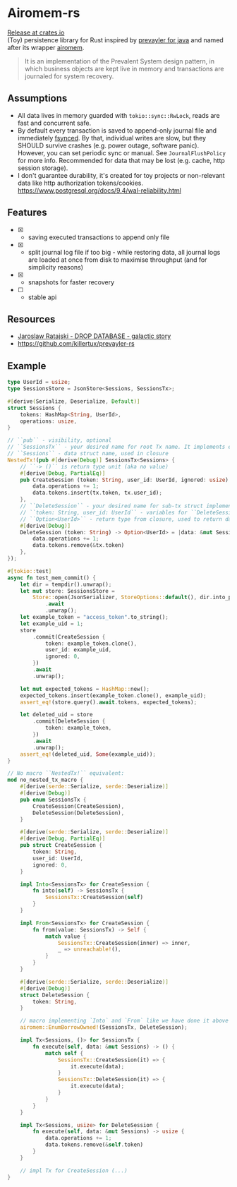 # Airomem-rs

[Release at crates.io](https://crates.io/crates/airomem) \
(Toy) persistence library for Rust inspired by [prevayler for java](https://prevayler.org/) and named after its wrapper [airomem](https://github.com/airomem/airomem).

> It is an implementation of the Prevalent System design pattern, in which business objects are kept live in memory and transactions are journaled for system recovery.

## Assumptions

- All data lives in memory guarded with `tokio::sync::RwLock`, reads are fast and concurrent safe.
- By default every transaction is saved to append-only journal file and immediately [fsynced](https://man7.org/linux/man-pages/man2/fsync.2.html).
  By that, individual writes are slow, but they SHOULD survive crashes (e.g. power outage, software panic). \
  However, you can set periodic sync or manual. See `JournalFlushPolicy` for more info.
  Recommended for data that may be lost (e.g. cache, http session storage).
- I don't guarantee durability, it's created for toy projects or non-relevant data like http authorization tokens/cookies. https://www.postgresql.org/docs/9.4/wal-reliability.html

## Features

- [x] - saving executed transactions to append only file
- [x] - split journal log file if too big - while restoring data, all journal logs are loaded at once from disk to maximise throughput (and for simplicity reasons)
- [x] - snapshots for faster recovery
- [ ] - stable api

## Resources

- [Jaroslaw Ratajski - DROP DATABASE - galactic story](https://www.youtube.com/watch?v=m_uIROLGrN4)
- https://github.com/killertux/prevayler-rs

## Example

```rust
type UserId = usize;
type SessionsStore = JsonStore<Sessions, SessionsTx>;

#[derive(Serialize, Deserialize, Default)]
struct Sessions {
    tokens: HashMap<String, UserId>,
    operations: usize,
}

// ``pub`` - visibility, optional
// ``SessionsTx`` - your desired name for root Tx name. It implements enum ``SessionsTx`` under the hood.
// ``Sessions`` - data struct name, used in closure
NestedTx!(pub #[derive(Debug)] SessionsTx<Sessions> {
    // ``-> ()`` is return type unit (aka no value)
    #[derive(Debug, PartialEq)]
    pub CreateSession (token: String, user_id: UserId, ignored: usize) -> () = |data: &mut Sessions, tx: CreateSession| {
        data.operations += 1;
        data.tokens.insert(tx.token, tx.user_id);
    },
    // ``DeleteSession`` - your desired name for sub-tx struct implementation.
    // ``token: String, user_id: UserId`` - variables for ``DeleteSession`` struct
    // ``Option<UserId>`` - return type from closure, used to return data from store.commit(DeleteSession { ... })...
    #[derive(Debug)]
    DeleteSession (token: String) -> Option<UserId> = |data: &mut Sessions, tx: DeleteSession| {
        data.operations += 1;
        data.tokens.remove(&tx.token)
    },
});

#[tokio::test]
async fn test_mem_commit() {
    let dir = tempdir().unwrap();
    let mut store: SessionsStore =
        Store::open(JsonSerializer, StoreOptions::default(), dir.into_path())
            .await
            .unwrap();
    let example_token = "access_token".to_string();
    let example_uid = 1;
    store
        .commit(CreateSession {
            token: example_token.clone(),
            user_id: example_uid,
            ignored: 0,
        })
        .await
        .unwrap();

    let mut expected_tokens = HashMap::new();
    expected_tokens.insert(example_token.clone(), example_uid);
    assert_eq!(store.query().await.tokens, expected_tokens);

    let deleted_uid = store
        .commit(DeleteSession {
            token: example_token,
        })
        .await
        .unwrap();
    assert_eq!(deleted_uid, Some(example_uid));
}

// No macro ``NestedTx!`` equivalent:
mod no_nested_tx_macro {
    #[derive(serde::Serialize, serde::Deserialize)]
    #[derive(Debug)]
    pub enum SessionsTx {
        CreateSession(CreateSession),
        DeleteSession(DeleteSession),
    }

    #[derive(serde::Serialize, serde::Deserialize)]
    #[derive(Debug, PartialEq)]
    pub struct CreateSession {
        token: String,
        user_id: UserId,
        ignored: 0,
    }

    impl Into<SessionsTx> for CreateSession {
        fn into(self) -> SessionsTx {
            SessionsTx::CreateSession(self)
        }
    }

    impl From<SessionsTx> for CreateSession {
        fn from(value: SessionsTx) -> Self {
            match value {
                SessionsTx::CreateSession(inner) => inner,
                _ => unreachable!(),
            }
        }
    }

    #[derive(serde::Serialize, serde::Deserialize)]
    #[derive(Debug)]
    struct DeleteSession {
        token: String,
    }

    // macro implementing `Into` and `From` like we have done it above manually for CreateSession
    airomem::EnumBorrowOwned!(SessionsTx, DeleteSession);

    impl Tx<Sessions, ()> for SessionsTx {
        fn execute(self, data: &mut Sessions) -> () {
            match self {
                SessionsTx::CreateSession(it) => {
                    it.execute(data);
                }
                SessionsTx::DeleteSession(it) => {
                    it.execute(data);
                }
            }
        }
    }

    impl Tx<Sessions, usize> for DeleteSession {
        fn execute(self, data: &mut Sessions) -> usize {
            data.operations += 1;
            data.tokens.remove(&self.token)
        }
    }

    // impl Tx for CreateSession (...)
}
```
